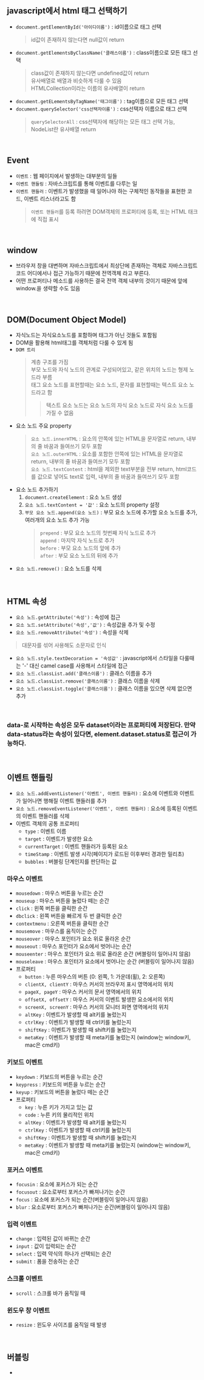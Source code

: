 ## javascript에서 html 태그 선택하기
- `document.getElementById('아이디이름')` : id이름으로 태그 선택        <br>     
  > id값이 존재하지 않는다면 null값이 return 
- `document.getElementsByClassName('클래스이름')` : class이름으로 모든 태그 선택 <br> 
  > class값이 존재하지 않는다면 undefined값이 return   
  > 유사배열로 배열과 비슷하게 다룰 수 있음   
  > HTMLCollection이라는 이름의 유사배열이 return      
- `document.getELementsByTagName('태그이름')` : tag이름으로 모든 태그 선택
- `document.querySelector('css선택자이름')` : css선택자 이름으로 태그 선택 <br>  
  > `querySelectorAll` : css선택자에 해당하는 모든 태그 선택 가능, NodeList란 유사배열 return  
<br>

## Event
- `이벤트` : 웹 페이지에서 발생하는 대부분의 일들   
- `이벤트 핸들링` : 자바스크립트를 통해 이벤트를 다루는 일 
- `이벤트 핸들러` : 이벤트가 발생했을 때 일어나야 하는 구체적인 동작들을 표현한 코드, 이벤트 리스너라고도 함 <br>
  > `이벤트 핸들러`를 등록 하려면 DOM객체의 프로퍼티에 등록, 또는 HTML 태크에 직접 표시
<br>

## window 
- 브라우저 창을 대변하며 자바스크립트에서 최상단에 존재하는 객체로 자바스크립트 코드 어디에서나 접근 가능하기 때문에 전역객체 라고 부른다. 
- 어떤 프로퍼티나 메소드를 사용하든 결국 전역 객체 내부의 것이기 때문에 앞에 window.을 생략할 수도 있음
<br>

## DOM(Document Object Model)
- 자식노드는 자식요소노드를 포함하며 태그가 아닌 것들도 포함됨  
- DOM을 활용해 html태그를 객체처럼 다룰 수 있게 됨
- `DOM 트리` <br>
  > 계층 구조를 가짐    
  > 부모 노드와 자식 노드의 관계로 구성되어있고, 같은 위치의 노드는 형제 노드라 부름    
  > 태그 요소 노드를 표현할때는 요소 노드, 문자를 표현할때는 텍스트 요소 노드라고 함   
  > > 텍스트 요소 노드는 요소 노드의 자식 요소 노드로 자식 요소 노드를 가질 수 없음
- 요소 노드 주요 property <br>
  > `요소 노드.innerHTML` : 요소의 안쪽에 있는 HTML을 문자열로 return, 내부의 줄 바꿈과 들여쓰기 모두 포함       
  > `요소 노드.outerHTML` : 요소를 포함한 안쪽에 있는 HTML을 문자열로 return, 내부의 줄 바꿈과 들여쓰기 모두 포함      
  > `요소 노드.textContent` : html을 제외한 text부분을 전부 return, html코드를 값으로 넣어도 text로 입력, 내부의 줄 바꿈과 들여쓰기 모두 포함   
- 요소 노드 추가하기
  1. `document.createElement` : 요소 노드 생성
  2. `요소 노드.textContent = '값'` : 요소 노드의 property 설정
  3. `부모 요소 노드.append(요소 노드)` : 부모 요소 노드에 추가할 요소 노드를 추가, 여러개의 요소 노드 추가 가능 
     > `prepend` : 부모 요소 노드의 첫번째 자식 노드로 추가   
     > `append` : 마지막 자식 노드로 추가   
     > `before` : 부모 요소 노드의 앞에 추가   
     > `after` :  부모 요소 노드의 뒤에 추가
- `요소 노드.remove()` : 요소 노드를 삭제
<br>
  
## HTML 속성
- `요소 노드.getAttribute('속성')` : 속성에 접근
- `요소 노드.setAttribute('속성','값')` : 속성값을 추가 및 수정
- `요소 노드.removeAttribute('속성')` : 속성을 삭제
> 대문자를 섞어 사용해도 소문자로 인식 
- `요소 노드.style.textDecoration = '속성값'` : javascript에서 스타일을 다룰때는 '-' 대신 camel case를 사용해서 스타일에 접근
- `요소 노드.classList.add('클래스이름')` : 클래스 이름을 추가
- `요소 노드.classList.remove('클래스이름')` : 클래스 이름을 삭제
- `요소 노드.classList.toggle('클래스이름')` : 클래스 이름을 있으면 삭제 없으면 추가
<br>

### data-로 시작하는 속성은 모두 dataset이라는 프로퍼티에 저장된다. 만약 data-status라는 속성이 있다면, element.dataset.status로 접근이 가능하다. 
<br>

## 이벤트 핸들링
- `요소 노드.addEventListener('이벤트', 이벤트 핸들러)` : 요소에 이벤트와 이벤트가 일어나면 행해질 이벤트 핸들러를 추가
- `요소 노드.removeEventListener('이벤트', 이벤트 핸들러)` : 요소에 등록된 이벤트의 이벤트 핸들러를 삭제
- 이벤트 객체의 공통 프로퍼티
  - `type` : 이벤트 이름
  - `target` : 이벤트가 발생한 요소
  - `currentTarget` : 이벤트 핸들러가 등록된 요소
  - `timeStamp` : 이벤트 발생 시각(페이지가 로드된 이후부터 경과한 밀리초)
  - `bubbles` : 버블링 단계인지를 판단하는 값
### 마우스 이벤트
- `mousedown` : 마우스 버튼을 누르는 순간
- `mouseup` : 마우스 버튼을 눌렀다 떼는 순간
- `click` : 왼쪽 버튼을 클릭한 순간
- `dbclick` : 왼쪽 버튼을 빠르게 두 번 클릭한 순간
- `contextmenu` : 오른쪽 버튼을 클릭한 순간
- `mousemove` : 마우스를 움직이는 순간
- `mouseover` : 마우스 포인터가 요소 위로 올라온 순간
- `mouseout` : 마우스 포인터가 요소에서 벗어나는 순간
- `mouseenter` : 마우스 포인터가 요소 위로 올라온 순간 (버블링이 일어나지 않음)
- `mouseleave` : 마우스 포인터가 요소에서 벗어나는 순간 (버블링이 일어나지 않음)
- 프로퍼티
  - `button` : 누른 마우스의 버튼 (0: 왼쪽, 1: 가운데(휠), 2: 오른쪽)
  - `clientX, clientY` : 마우스 커서의 브라우저 표시 영역에서의 위치
  - `pageX, pageY` :	마우스 커서의 문서 영역에서의 위치
  - `offsetX, offsetY` :	마우스 커서의 이벤트 발생한 요소에서의 위치
  - `screenX, screenY` :	마우스 커서의 모니터 화면 영역에서의 위치
  - `altKey` :	이벤트가 발생할 때 alt키를 눌렀는지
  - `ctrlKey` :	이벤트가 발생할 때 ctrl키를 눌렀는지
  - `shiftKey` :	이벤트가 발생할 때 shift키를 눌렀는지
  - `metaKey` :	이벤트가 발생할 때 meta키를 눌렀는지 (window는 window키, mac은 cmd키)
### 키보드 이벤트
- `keydown` : 키보드의 버튼을 누르는 순간
- `keypress` : 키보드의 버튼을 누르는 순간
- `keyup` : 키보드의 버튼을 눌렀다 떼는 순간
- 프로퍼티
  - `key` : 누른 키가 가지고 있는 값
  - `code` : 누른 키의 물리적인 위치
  - `altKey` : 이벤트가 발생할 때 alt키를 눌렀는지
  - `ctrlKey` : 이벤트가 발생할 때 ctrl키를 눌렀는지
  - `shiftKey` : 이벤트가 발생할 때 shift키를 눌렀는지
  - `metaKey` : 이벤트가 발생할 때 meta키를 눌렀는지 (window는 window키, mac은 cmd키)
### 포커스 이벤트
- `focusin` : 요소에 포커스가 되는 순간
- `focusout` : 요소로부터 포커스가 빠져나가는 순간
- `focus` : 요소에 포커스가 되는 순간(버블링이 일어나지 않음)
- `blur` : 요소로부터 포커스가 빠져나가는 순간(버블링이 일어나지 않음)
### 입력 이벤트
- `change` : 입력된 값이 바뀌는 순간
- `input` : 값이 입력되는 순간
- `select` : 입력 약식의 하나가 선택되는 순간
- `submit` : 폼을 전송하는 순간
### 스크롤 이벤트
- `scroll` : 스크롤 바가 움직일 때
### 윈도우 창 이벤트
- `resize` : 윈도우 사이즈를 움직일 때 발생
<br>

## 버블링
- 





